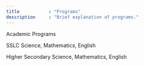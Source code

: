 ```yaml
---
title           : "Programs"
description     : "Brief explanation of programs."
---
```


Academic Programs

SSLC Science, Mathematics, English

Higher Secondary Science, Mathematics, English
